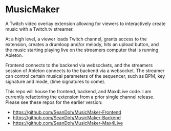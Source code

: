 # MusicMaker
A Twitch video overlay extension allowing for viewers to interactively create music with a Twitch.tv streamer.

At a high level, a viewer loads Twitch channel, grants access to the extension, creates a drumloop and/or melody, hits an upload button, and the music starting playing live on the streamers computer that is running Ableton.

Frontend connects to the backend via websockets, and the streamers session of Ableton connects to the backend via a websocket.
The streamer can control certain musical parameters of the sequencer, such as BPM, key signature and mode, (time signatures to come).

This repo will house the frontend, backend, and Max4Live code.
I am currently refactoring the extension from a prior single channel release.
Please see these repos for the earlier version:
* https://github.com/SeanDoh/MusicMaker-Frontend
* https://github.com/SeanDoh/MusicMaker-Backend
* https://github.com/SeanDoh/MusicMaker-Max4Live
